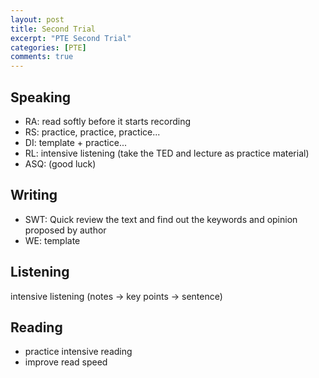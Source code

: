 ```yaml
---
layout: post
title: Second Trial
excerpt: "PTE Second Trial"
categories: [PTE]
comments: true
---
```


## Speaking
* RA: read softly before it starts recording
* RS: practice, practice, practice...
* DI: template + practice...
* RL: intensive listening (take the TED and lecture as practice material)
* ASQ: (good luck)

## Writing
* SWT: Quick review the text and find out the keywords and opinion proposed by author
* WE: template

## Listening
intensive listening (notes -> key points -> sentence)

## Reading
* practice intensive reading 
* improve read speed
